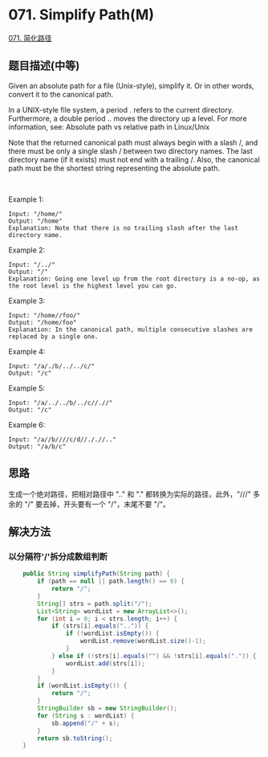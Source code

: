 # 071. Simplify Path(M)
[071. 简化路径](https://leetcode-cn.com/problems/simplify-path/)


## 题目描述(中等)

Given an absolute path for a file (Unix-style), simplify it. Or in other words, convert it to the canonical path.

In a UNIX-style file system, a period . refers to the current directory. Furthermore, a double period .. moves the directory up a level. For more information, see: Absolute path vs relative path in Linux/Unix

Note that the returned canonical path must always begin with a slash /, and there must be only a single slash / between two directory names. The last directory name (if it exists) must not end with a trailing /. Also, the canonical path must be the shortest string representing the absolute path.

 

Example 1:
```
Input: "/home/"
Output: "/home"
Explanation: Note that there is no trailing slash after the last directory name.
```
Example 2:
```
Input: "/../"
Output: "/"
Explanation: Going one level up from the root directory is a no-op, as the root level is the highest level you can go.
```
Example 3:
```
Input: "/home//foo/"
Output: "/home/foo"
Explanation: In the canonical path, multiple consecutive slashes are replaced by a single one.
```
Example 4:
```
Input: "/a/./b/../../c/"
Output: "/c"
```
Example 5:
```
Input: "/a/../../b/../c//.//"
Output: "/c"
```
Example 6:
```
Input: "/a//b////c/d//././/.."
Output: "/a/b/c"
```



## 思路

生成一个绝对路径，把相对路径中 ".." 和 "." 都转换为实际的路径，此外，"///" 多余的 "/" 要去掉，开头要有一个 "/"，末尾不要 "/"。

## 解决方法

### 以分隔符'/'拆分成数组判断

```java
    public String simplifyPath(String path) {
        if (path == null || path.length() == 0) {
            return "/";
        }
        String[] strs = path.split("/");
        List<String> wordList = new ArrayList<>();
        for (int i = 0; i < strs.length; i++) {
            if (strs[i].equals("..")) {
                if (!wordList.isEmpty()) {
                    wordList.remove(wordList.size()-1);
                }
            } else if (!strs[i].equals("") && !strs[i].equals(".")) {
                wordList.add(strs[i]);
            }
        }
        if (wordList.isEmpty()) {
            return "/";
        }
        StringBuilder sb = new StringBuilder();
        for (String s : wordList) {
            sb.append("/" + s);
        }
        return sb.toString();
    }
```
